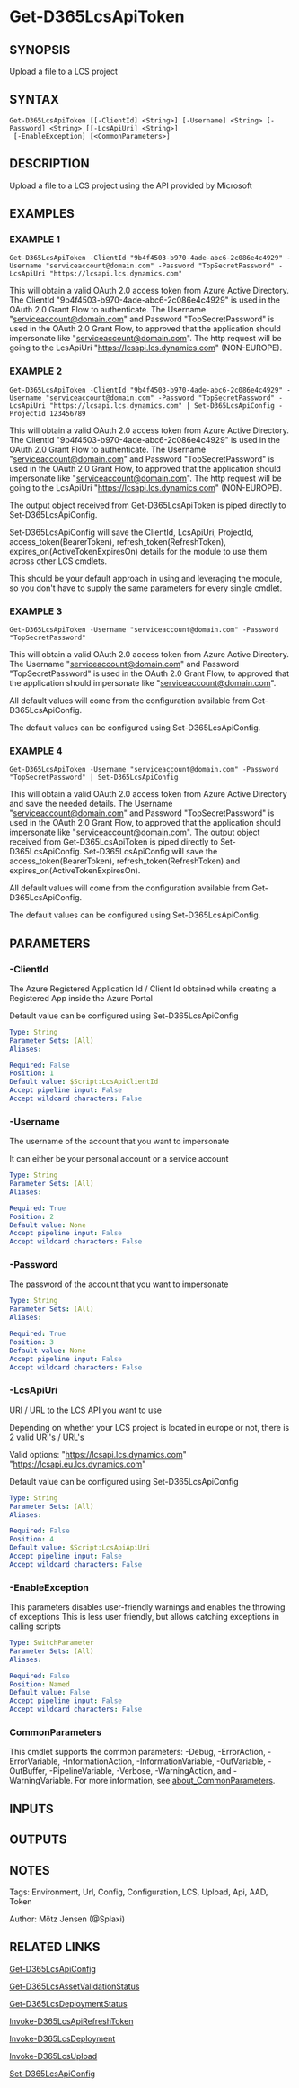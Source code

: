 ﻿---
external help file: d365fo.tools-help.xml
Module Name: d365fo.tools
online version:
schema: 2.0.0
---

# Get-D365LcsApiToken

## SYNOPSIS
Upload a file to a LCS project

## SYNTAX

```
Get-D365LcsApiToken [[-ClientId] <String>] [-Username] <String> [-Password] <String> [[-LcsApiUri] <String>]
 [-EnableException] [<CommonParameters>]
```

## DESCRIPTION
Upload a file to a LCS project using the API provided by Microsoft

## EXAMPLES

### EXAMPLE 1
```
Get-D365LcsApiToken -ClientId "9b4f4503-b970-4ade-abc6-2c086e4c4929" -Username "serviceaccount@domain.com" -Password "TopSecretPassword" -LcsApiUri "https://lcsapi.lcs.dynamics.com"
```

This will obtain a valid OAuth 2.0 access token from Azure Active Directory.
The ClientId "9b4f4503-b970-4ade-abc6-2c086e4c4929" is used in the OAuth 2.0 Grant Flow to authenticate.
The Username "serviceaccount@domain.com" and Password "TopSecretPassword" is used in the OAuth 2.0 Grant Flow, to approved that the application should impersonate like "serviceaccount@domain.com".
The http request will be going to the LcsApiUri "https://lcsapi.lcs.dynamics.com" (NON-EUROPE).

### EXAMPLE 2
```
Get-D365LcsApiToken -ClientId "9b4f4503-b970-4ade-abc6-2c086e4c4929" -Username "serviceaccount@domain.com" -Password "TopSecretPassword" -LcsApiUri "https://lcsapi.lcs.dynamics.com" | Set-D365LcsApiConfig -ProjectId 123456789
```

This will obtain a valid OAuth 2.0 access token from Azure Active Directory.
The ClientId "9b4f4503-b970-4ade-abc6-2c086e4c4929" is used in the OAuth 2.0 Grant Flow to authenticate.
The Username "serviceaccount@domain.com" and Password "TopSecretPassword" is used in the OAuth 2.0 Grant Flow, to approved that the application should impersonate like "serviceaccount@domain.com".
The http request will be going to the LcsApiUri "https://lcsapi.lcs.dynamics.com" (NON-EUROPE).

The output object received from Get-D365LcsApiToken is piped directly to Set-D365LcsApiConfig.

Set-D365LcsApiConfig will save the ClientId, LcsApiUri, ProjectId, access_token(BearerToken), refresh_token(RefreshToken), expires_on(ActiveTokenExpiresOn) details for the module to use them across other LCS cmdlets.

This should be your default approach in using and leveraging the module, so you don't have to supply the same parameters for every single cmdlet.

### EXAMPLE 3
```
Get-D365LcsApiToken -Username "serviceaccount@domain.com" -Password "TopSecretPassword"
```

This will obtain a valid OAuth 2.0 access token from Azure Active Directory.
The Username "serviceaccount@domain.com" and Password "TopSecretPassword" is used in the OAuth 2.0 Grant Flow, to approved that the application should impersonate like "serviceaccount@domain.com".

All default values will come from the configuration available from Get-D365LcsApiConfig.

The default values can be configured using Set-D365LcsApiConfig.

### EXAMPLE 4
```
Get-D365LcsApiToken -Username "serviceaccount@domain.com" -Password "TopSecretPassword" | Set-D365LcsApiConfig
```

This will obtain a valid OAuth 2.0 access token from Azure Active Directory and save the needed details.
The Username "serviceaccount@domain.com" and Password "TopSecretPassword" is used in the OAuth 2.0 Grant Flow, to approved that the application should impersonate like "serviceaccount@domain.com".
The output object received from Get-D365LcsApiToken is piped directly to Set-D365LcsApiConfig.
Set-D365LcsApiConfig will save the access_token(BearerToken), refresh_token(RefreshToken) and expires_on(ActiveTokenExpiresOn).

All default values will come from the configuration available from Get-D365LcsApiConfig.

The default values can be configured using Set-D365LcsApiConfig.

## PARAMETERS

### -ClientId
The Azure Registered Application Id / Client Id obtained while creating a Registered App inside the Azure Portal

Default value can be configured using Set-D365LcsApiConfig

```yaml
Type: String
Parameter Sets: (All)
Aliases:

Required: False
Position: 1
Default value: $Script:LcsApiClientId
Accept pipeline input: False
Accept wildcard characters: False
```

### -Username
The username of the account that you want to impersonate

It can either be your personal account or a service account

```yaml
Type: String
Parameter Sets: (All)
Aliases:

Required: True
Position: 2
Default value: None
Accept pipeline input: False
Accept wildcard characters: False
```

### -Password
The password of the account that you want to impersonate

```yaml
Type: String
Parameter Sets: (All)
Aliases:

Required: True
Position: 3
Default value: None
Accept pipeline input: False
Accept wildcard characters: False
```

### -LcsApiUri
URI / URL to the LCS API you want to use

Depending on whether your LCS project is located in europe or not, there is 2 valid URI's / URL's

Valid options:
"https://lcsapi.lcs.dynamics.com"
"https://lcsapi.eu.lcs.dynamics.com"

Default value can be configured using Set-D365LcsApiConfig

```yaml
Type: String
Parameter Sets: (All)
Aliases:

Required: False
Position: 4
Default value: $Script:LcsApiApiUri
Accept pipeline input: False
Accept wildcard characters: False
```

### -EnableException
This parameters disables user-friendly warnings and enables the throwing of exceptions
This is less user friendly, but allows catching exceptions in calling scripts

```yaml
Type: SwitchParameter
Parameter Sets: (All)
Aliases:

Required: False
Position: Named
Default value: False
Accept pipeline input: False
Accept wildcard characters: False
```

### CommonParameters
This cmdlet supports the common parameters: -Debug, -ErrorAction, -ErrorVariable, -InformationAction, -InformationVariable, -OutVariable, -OutBuffer, -PipelineVariable, -Verbose, -WarningAction, and -WarningVariable. For more information, see [about_CommonParameters](http://go.microsoft.com/fwlink/?LinkID=113216).

## INPUTS

## OUTPUTS

## NOTES
Tags: Environment, Url, Config, Configuration, LCS, Upload, Api, AAD, Token

Author: Mötz Jensen (@Splaxi)

## RELATED LINKS

[Get-D365LcsApiConfig]()

[Get-D365LcsAssetValidationStatus]()

[Get-D365LcsDeploymentStatus]()

[Invoke-D365LcsApiRefreshToken]()

[Invoke-D365LcsDeployment]()

[Invoke-D365LcsUpload]()

[Set-D365LcsApiConfig]()

